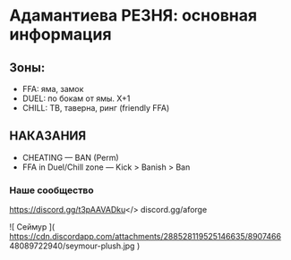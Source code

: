 # **Адамантиева РЕЗНЯ**: основная информация

## Зоны:
- FFA: яма, замок
- DUEL: по бокам от ямы. X+1
- CHILL: ТВ, таверна, ринг (friendly FFA)

## НАКАЗАНИЯ
- CHEATING — BAN (Perm)
- FFA in Duel/Chill zone — Kick > Banish > Ban

### Наше сообщество 
<a id="Adamdntium FORGE">https://discord.gg/t3pAAVADku</>
discord.gg/aforge

![ Сеймур ]( https://cdn.discordapp.com/attachments/288528119525146635/8907466 
48089722940/seymour-plush.jpg )
